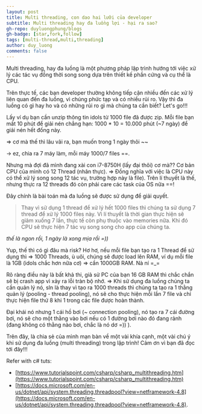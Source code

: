 ```yaml
---
layout: post
title: Multi threading, con dao hai lưỡi của developer
subtitle: Multi threading hay đa luồng lợi - hại ra sao?
gh-repo: duyluongphung/blogs
gh-badge: [star,fork,follow]
tags: [multi-thread,multi,threading]
author: duy_luong
comments: false
---
```


Multi threading, hay đa luồng là một phương pháp lập trình hướng tới việc xử lý các tác vụ đồng thời song song dựa trên thiết kế phần cứng và cụ thể là CPU.

Trên thực tế, các bạn developer thường không tiếp cận nhiều đến các xử lý liên quan đến đa luồng, vì chúng phức tạp và có nhiều rủi ro.
Vậy thì đa luồng có gì hay ho và có những rủi ro gì mà chúng ta cần biết?
Let's go!!!

Lấy ví dụ bạn cần unzip thông tin idols từ 1000 file đã được zip. Mỗi file bạn mất 10 phút để giải nén chẳng hạn:
1000 * 10 = 10.000 phút (~7 ngày) để giải nén hết đống này.

=> cơ mà thế thì lâu vãi ra, bạn muốn trong 1 ngày thôi ~~

-> ez, chia ra 7 máy làm, mỗi máy 1000/7 files ==.

Nhưng mà đợi đã mình đang xài con i7-8750H (lấy đại thôi) cơ mà?? Cơ bản CPU của mình có 12 Thread (nhân thực).
=> Đồng nghĩa với việc là CPU này có thể xử lý song song 12 tác vụ, trường hợp này là file). Trên lí thuyết là thế, nhưng thực ra 12 threads đó còn phải care các task của OS nữa ==!

Đây chính là bài toán mà đa luồng sẽ được sử dụng để giải quyết.
>Thay vì sử dụng 1 thread để xử lý hết 1000 files thì chúng ta sử dụng 7 thread để xử lý 1000 files này. Vì lí thuyết là thời gian thực hiện
sẽ giảm xuống 7 lần, thực tế còn phụ thuộc vào memories nữa. Khi đó CPU sẽ thực hiện 7 tác vụ song song cho app của chúng ta.

*thế là ngon rồi, 1 ngày là xong mịa rồi =))*

Yup, thế thì có gì đâu mà risk?
Hơ hơ, nếu mỗi file bạn tạo ra 1 Thread để sử dụng thì => 1000 Threads, ù uôi, chúng sẽ được load lên RAM, ví dụ mỗi file là 1GB (idols chắc hơn nữa cơ) 
=> cần 1000GB RAM. Nà ní =_=

Rõ ràng điều này là bất khả thi, giả sử PC của bạn 16 GB RAM thì chắc chắn sẽ bị crash app vì xảy ra lỗi tràn bộ nhớ.
=> Khi sử dụng đa luồng chúng ta cần quản lý nó, sln là thay vì tạo ra 1000 threads thì chúng ta tạo ra 1 thằng quản lý (pooling - thread pooling), nó sẽ cho thực hiện mỗi lần 7 file và chỉ thực hiện file thứ 8 khi 1 trong các file được hoàn thành.

Đại khái nó nhưng 1 cái hồ bơi (~ connection pooling), nó tạo ra 7 cái đường bơi, nó sẽ cho một thằng vào bơi nếu có 1 đường bơi nào đó đang rảnh (đang không có thằng nào bơi, chắc là nó dơ =)) ).

Trên đây, là chia sẻ của mình mạn bàn về một vài khía cạnh, một vài chú ý khi sử dụng đa luồng (multi threading) trong lập trình!
Cảm ơn vì bạn đã đọc tới đây!!!

Refer with c# tuts: 
- [https://www.tutorialspoint.com/csharp/csharp_multithreading.htm](https://www.tutorialspoint.com/csharp/csharp_multithreading.htm)
- [https://docs.microsoft.com/en-us/dotnet/api/system.threading.threadpool?view=netframework-4.8](https://docs.microsoft.com/en-us/dotnet/api/system.threading.threadpool?view=netframework-4.8).

